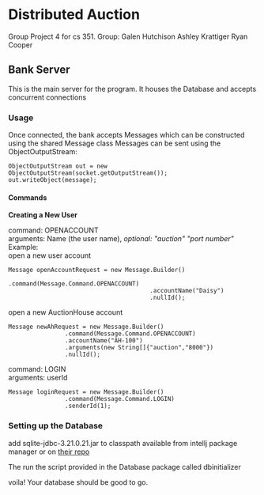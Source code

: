# Distributed Auction

Group Project 4 for cs 351.
Group:
Galen Hutchison
Ashley Krattiger
Ryan Cooper

## Bank Server
This is the main server for the program. It houses the Database and accepts concurrent connections

### Usage
Once connected, the bank accepts Messages which can be constructed using the shared Message class
Messages can be sent using the ObjectOutputStream:
~~~
ObjectOutputStream out = new ObjectOutputStream(socket.getOutputStream());
out.writeObject(message);
~~~
#### Commands
<b> Creating a New User </b>
  
command: OPENACCOUNT   
arguments: Name (the user name), <i>optional: "auction" "port number"</i>  
Example:  
open a new user account
~~~
Message openAccountRequest = new Message.Builder()
                                        .command(Message.Command.OPENACCOUNT)
                                        .accountName("Daisy")
                                        .nullId();
~~~

open a new AuctionHouse account

~~~
Message newAhRequest = new Message.Builder()
                .command(Message.Command.OPENACCOUNT)
                .accountName("AH-100")
                .arguments(new String[]{"auction","8000"})
                .nullId();
~~~

command: LOGIN  
arguments: userId

~~~
Message loginRequest = new Message.Builder()
                .command(Message.Command.LOGIN)
                .senderId(1);
~~~  

### Setting up the Database
add sqlite-jdbc-3.21.0.21.jar to classpath available from intellj package manager 
or on [their repo](https://github.com/xerial/sqlite-jdbc)

The run the script provided in the Database package called dbinitializer

voila! Your database should be good to go.